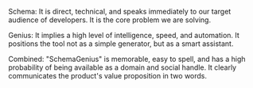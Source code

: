 Schema: It is direct, technical, and speaks immediately to our target audience of developers. It is the core problem we are solving.

Genius: It implies a high level of intelligence, speed, and automation. It positions the tool not as a simple generator, but as a smart assistant.

Combined: "SchemaGenius" is memorable, easy to spell, and has a high probability of being available as a domain and social handle. It clearly communicates the product's value proposition in two words.
